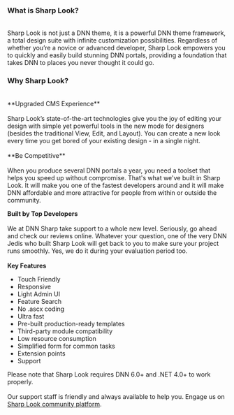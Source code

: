 
### What is Sharp Look?
<br />
Sharp Look is not just a DNN theme, it is a powerful DNN theme framework, a total design suite with infinite customization possibilities. Regardless of whether you’re a novice or advanced developer, Sharp Look empowers you to quickly and easily build stunning DNN portals, providing a foundation that takes DNN to places you never thought it could go.
<br />

### Why Sharp Look?
<br />
**Upgraded CMS Experience**
<br />
<br />
Sharp Look’s state-of-the-art technologies give you the joy of editing your design with simple yet powerful tools in the new mode for designers (besides the traditional View, Edit, and Layout). You can create a new look every time you get bored of your existing design - in a single night.
<br />
<br />
**Be Competitive**
<br />
<br />
When you produce several DNN portals a year, you need a toolset that helps you speed up without compromise. That's what we've built in Sharp Look. It will make you one of the fastest developers around and it will make DNN affordable and more attractive for people from within or outside the community.

**Built by Top Developers**
<br />
<br />
We at DNN Sharp take support to a whole new level. Seriously, go ahead and check our reviews online. Whatever your question, one of the very DNN Jedis who built Sharp Look will get back to you to make sure your project runs smoothly. Yes, we do it during your evaluation period too.
<br />
<br />
**Key Features**

* Touch Friendly
* Responsive
* Light Admin UI
* Feature Search
* No .ascx coding
* Ultra fast
* Pre-built production-ready templates
* Third-party module compatibility 
* Low resource consumption
* Simplified form for common tasks
* Extension points 
* Support

Please note that Sharp Look requires DNN 6.0+ and .NET 4.0+ to work properly.
<br />
<br />
Our support staff is friendly and always available to help you. Engage us on [Sharp Look community platform](http://www.dnnsharp.com/support#opturl=%2Fsharp-look).